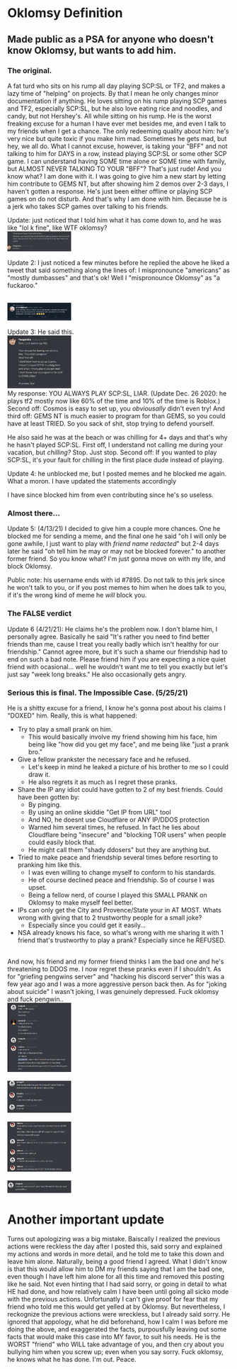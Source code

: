 # Oklomsy Definition
## Made public as a PSA for anyone who doesn't know Oklomsy, but wants to add him.

### The original.
A fat turd who sits on his rump all day playing SCP:SL or TF2, and makes a lazy time of "helping" on projects. By that I mean he only changes minor documentation if anything. He loves sitting on his rump playing SCP games and TF2, especially SCP:SL, but he also love eating rice and noodles, and candy, but not Hershey's. All while sitting on his rump. He is the worst freaking excuse for a human I have ever met besides me, and even I talk to my friends when I get a chance. The only redeeming quality about him: he's very nice but quite toxic if you make him mad. Sometimes he gets mad, but hey, we all do. What I cannot excuse, however, is taking your "BFF" and not talking to him for DAYS in a row, instead playing SCP:SL or some other SCP game. I can understand having SOME time alone or SOME time with family, but ALMOST NEVER TALKING TO YOUR "BFF"? That's just rude! And you know what? I am done with it. I was going to give him a new start by letting him contribute to GEMS NT, but after showing him 2 demos over 2-3 days,  I haven't gotten a response. He's just been either offline or playing SCP games on do not disturb. And that's why I am done with him. Because he is a jerk who takes SCP games over talking to his friends.

Update: just noticed that I told him what it has come down to, and he was like "lol k fine", like WTF oklomsy?
<br><img src="wtfoklomsywhy.PNG" style="width: 15vw;"><br>

Update 2: I just noticed a few minutes before he replied the above he liked a tweet that said something along the lines of: I mispronounce "americans" as "mostly dumbasses" and that's ok! Well I "mispronounce Oklomsy" as "a fuckaroo."

<br><img src="efufbufiefebiu.PNG" style="width: 15vw;"><br>

Update 3: He said this.
<br><img src="aifsdf.PNG" style="width: 15vw;"><br>
My response: YOU ALWAYS PLAY SCP:SL, LIAR. (Update Dec. 26 2020: he plays tf2 mostly now like 60% of the time and 10% of the time is Roblox.) Second off: Cosmos is easy to set up, you *obviousally* didn't even try! And third off: GEMS NT is much easier to program for than GEMS, so you could have at least TRIED. So you sack of shit, stop trying to defend yourself.

He also said he was at the beach or was chilling for 4+ days and that's why he hasn't played SCP:SL. First off, I understand not calling me during your vacation, but *chilling?* Stop. Just stop. Second off: If you wanted to play SCP:SL, it's your fault for chilling in the first place dude instead of playing.


Update 4: he unblocked me, but I posted memes and he blocked me again. What a moron. I have updated the statements accordingly

I have since blocked him from even contributing since he's so useless.

### Almost there...

Update 5: (4/13/21) I decided to give him a couple more chances. One he blocked me for sending a meme, and the final one he said "oh I will only be gone awhile, I just want to play with *friend name redacted*" but 2-4 days later he said "oh tell him he may or may not be blocked forever." to another former friend. So you know what? I'm just gonna move on with my life, and block Oklomsy. 

Public note: his username ends with id #7895. Do not talk to this jerk since he won't talk to you, or if you post memes to him when he does talk to you, if it's the wrong kind of meme he *will* block you.


### The FALSE verdict
Update 6 (4/21/21): He claims he's the problem now. I don't blame him, I personally agree. Basically he said "It's rather you need to find better friends than me, cause I treat you really badly which isn't healthy for our friendship." Cannot agree more, but it's such a shame our friendship had to end on such a bad note. Please friend him if you are expecting a nice quiet friend with ocasional... well he wouldn't want me to tell you exactly but let's just say "week long breaks." He also occasionally gets angry.

### Serious this is final. The Impossible Case. (5/25/21)
He is a shitty excuse for a friend, I know he's gonna post about his claims I "DOXED" him. Really, this is what happened:
* Try to play a small prank on him.
  * This would basically involve my friend showing him his face, him being like "how did you get my face", and me being like "just a prank bro."
* Give a fellow prankster the necessary face and he refused.
  * Let's keep in mind he leaked a picture of his brother to me so I could draw it.
  * He also regrets it as much as I regret these pranks.
* Share the IP any idiot could have gotten to 2 of my best friends. Could have been gotten by:
  * By pinging.
  * By using an online skiddie "Get IP from URL" tool
  * And NO, he doesnt use Cloudflare or ANY IP/DDOS protection
  * Warned him several times, he refused. In fact he lies about Cloudflare being "insecure" and "blocking TOR users" when people could easily block that.
  * He might call them "shady ddosers" but they are anything but.
* Tried to make peace and friendship several times before resorting to pranking him like this.
  * I was even willing to change myself to conform to his standards.
  * He of course declined peace and friendship. So of course I was upset.
  * Being a fellow nerd, of course I played this SMALL PRANK on Oklomsy to make myself feel better.
* IPs can only get the City and Provence/State your in AT MOST. Whats wrong with giving that to 2 trustworthy people for a small joke?
  * Especially since you could get it easily...
* NSA already knows his face, so what's wrong with me sharing it with 1 friend that's trustworthy to play a prank? Especially since he REFUSED.

<br>And now, his friend and my former friend thinks I am the bad one and he's threatening to DDOS me. I now regret these pranks even if I shouldn't. As for "griefing pengwins server" and "hacking his discord server" this was a few year ago and I was a more aggressive person back then. As for "joking about suicide" I wasn't joking, I was genuinely depressed. Fuck oklomsy and fuck pengwin..
<br><img src="impossible-case-1.PNG" style="width: 15vw;"><br>
<br><img src="impossible-case-4-not-joke.PNG" style="width: 15vw;"><br>
<br><img src="impossible-case-2-only-citys.PNG" style="width: 15vw;"><br>
<br><img src="impossible-case-3-ddoser.PNG" style="width: 15vw;"><br>

# Another important update
Turns out apologizing was a big mistake. Baiscally I realized the previous actions were reckless the day after I posted this, said sorry and explained my actions and words in more detail, and he told me to take this down and leave him alone. Naturally, being a good friend I agreed. What I didn't know is that this would allow him to DM my friends saying that I am the bad one, even though I have left him alone for all this time and removed this posting like he said. Not even hinting that I had said sorry, or going in detail to what HE had done, and how relatively calm I have been until going all sicko mode with the previous actions. Unfortunatly I can't give proof for fear that my friend who told me this would get yelled at by Oklomsy. But nevertheless, I reckognize the previous actions were wreckless, but I already said sorry. He ignored that appology, what he did beforehand, how I calm I was before me doing the above, and exaggerated the facts, purpousfully leaving out some facts that would make this case into MY favor, to suit his needs. He is the WORST "friend" who WILL take advantage of you, and then cry about you bullying him when you screw up; even when you say sorry. Fuck oklomsy, he knows what he has done. I'm out. Peace.
